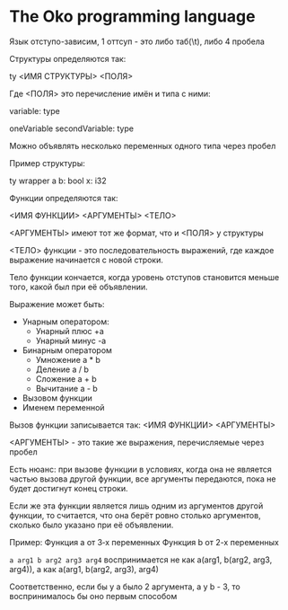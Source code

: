 # The Oko programming language

Язык отступо-зависим, 1 оттсуп - это либо таб(\t), либо 4 пробела

Структуры определяются так:

ty <ИМЯ СТРУКТУРЫ>
    <ПОЛЯ>

Где <ПОЛЯ> это перечисление имён и типа с ними:

variable: type

oneVariable secondVariable: type

Можно объявлять несколько переменных одного типа через пробел

Пример структуры:

ty wrapper
	a b: bool
	x: i32

Функции определяются так:

<ИМЯ ФУНКЦИИ> <АРГУМЕНТЫ>
    <ТЕЛО>

<АРГУМЕНТЫ> имеют тот же формат, что и <ПОЛЯ> у структуры

<ТЕЛО> функции - это последовательность выражений, где каждое выражение
начинается с новой строки.

Тело функции кончается, когда уровень отступов становится меньше того,
какой был при её объявлении.

Выражение может быть:
- Унарным оператором:
    * Унарный плюс +a
    * Унарный минус -a
- Бинарным оператором
    * Умножение a * b
    * Деление a / b
    * Сложение a + b
    * Вычитание a - b
- Вызовом функции
- Именем переменной

Вызов функции записывается так:
    <ИМЯ ФУНКЦИИ> <АРГУМЕНТЫ>

<АРГУМЕНТЫ> - это такие же выражения, перечисляемые через пробел

Есть нюанс: при вызове функции в условиях,
когда она не является частью вызова другой функции,
все аргументы передаются, пока не будет достигнут конец строки.

Если же эта функции является лишь одним из аргументов другой функции,
то считается, что она берёт ровно столько аргументов, сколько было указано
при её объявлении.

Пример:
Функция a от 3‑х переменных
Функция b от 2-х переменных

`a arg1 b arg2 arg3 arg4`
воспринимается не как
a(arg1, b(arg2, arg3, arg4)),
а как
a(arg1, b(arg2, arg3), arg4)

Соответственно, если бы у a было 2 аргумента, а у b - 3,
то воспринималось бы оно первым способом
